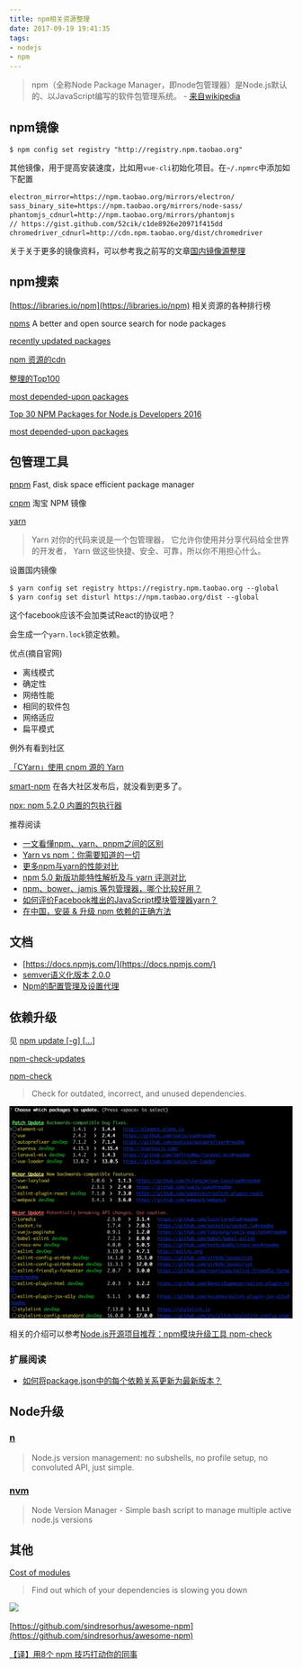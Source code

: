 ```yaml
---
title: npm相关资源整理
date: 2017-09-19 19:41:35
tags:
- nodejs
- npm
---
```


> npm（全称Node Package Manager，即node包管理器）是Node.js默认的、以JavaScript编写的软件包管理系统。 - [来自wikipedia](https://zh.wikipedia.org/wiki/Npm)

## npm镜像 ##

```
$ npm config set registry "http://registry.npm.taobao.org"
```

其他镜像，用于提高安装速度，比如用`vue-cli`初始化项目。在`~/.npmrc`中添加如下配置

```
electron_mirror=https://npm.taobao.org/mirrors/electron/
sass_binary_site=https://npm.taobao.org/mirrors/node-sass/
phantomjs_cdnurl=http://npm.taobao.org/mirrors/phantomjs
// https://gist.github.com/52cik/c1de8926e20971f415dd
chromedriver_cdnurl=http://cdn.npm.taobao.org/dist/chromedriver
```

关于关于更多的镜像资料，可以参考我之前写的文章[国内镜像源整理](https://huixisheng.github.io/%2Fmirror%2F)


## npm搜索 ##

[https://libraries.io/npm](https://libraries.io/npm) 相关资源的各种排行榜

[npms](https://npms.io/) A better and open source search for node packages

[recently updated packages](https://www.npmjs.com/browse/updated)

[npm 资源的cdn](https://unpkg.com/#/)

[整理的Top100](https://github.com/anvaka/npmrank/tree/master/sample)

[most depended-upon packages](https://www.npmjs.com/browse/depended)

[Top 30 NPM Packages for Node.js Developers 2016](https://colorlib.com/wp/npm-packages-node-js/)

[most depended-upon packages](https://www.npmjs.com/browse/depended)

## 包管理工具 ##

[pnpm](https://pnpm.js.org/) Fast, disk space efficient package manager

[cnpm](https://npm.taobao.org/) 淘宝 NPM 镜像

[yarn](https://yarnpkg.com/zh-Hans/)
> Yarn 对你的代码来说是一个包管理器， 它允许你使用并分享代码给全世界的开发者， Yarn 做这些快捷、安全、可靠，所以你不用担心什么。

设置国内镜像
```
$ yarn config set registry https://registry.npm.taobao.org --global
$ yarn config set disturl https://npm.taobao.org/dist --global
```

这个facebook应该不会加类试React的协议吧？

会生成一个`yarn.lock`锁定依赖。

优点(摘自官网)

- 离线模式
- 确定性
- 网络性能
- 相同的软件包
- 网络适应
- 扁平模式

例外有看到社区

[「CYarn」使用 cnpm 源的 Yarn](https://cnodejs.org/topic/57ff0541487e1e4578afb48d)

[smart-npm](https://github.com/qiu8310/smart-npm/) 在各大社区发布后，就没看到更多了。

[npx: npm 5.2.0 内置的包执行器](https://zhuanlan.zhihu.com/p/27832595)

推荐阅读

- [一文看懂npm、yarn、pnpm之间的区别](http://geek.csdn.net/news/detail/197339)
- [Yarn vs npm：你需要知道的一切](https://zhuanlan.zhihu.com/p/23493436)
- [更多npm与yarn的性能对比](https://github.com/pnpm/node-package-manager-benchmark)
- [npm 5.0 新版功能特性解析及与 yarn 评测对比](https://mp.weixin.qq.com/s/9BGiuO-clwe4AAlV9Puqng)
- [npm、bower、jamjs 等包管理器，哪个比较好用？](https://www.zhihu.com/question/24414899)
- [如何评价Facebook推出的JavaScript模块管理器yarn？](https://www.zhihu.com/question/51502849)
- [在中国，安装 & 升级 npm 依赖的正确方法]()

## 文档 ##

- [https://docs.npmjs.com/](https://docs.npmjs.com/)
- [semver语义化版本 2.0.0](http://semver.org/lang/zh-CN/)
- [Npm的配置管理及设置代理](http://www.cnblogs.com/huang0925/archive/2013/05/17/3083207.html)


## 依赖升级 ##

见 [npm update [-g] [<pkg>...]](https://docs.npmjs.com/cli/update)

[npm-check-updates](https://www.npmjs.com/package/npm-check-updates)

[npm-check](https://github.com/dylang/npm-check)
> Check for outdated, incorrect, and unused dependencies.

![](/images/npm/npm-check.jpeg)

相关的介绍可以参考[Node.js开源项目推荐：npm模块升级工具 npm-check](https://cnodejs.org/topic/5705cd70c5f5b4a959e9192a)

### 扩展阅读 ###
- [如何将package.json中的每个依赖关系更新为最新版本？](https://gxnotes.com/article/12726.html)

## Node升级 ##
### [n](https://github.com/tj/n)  ###
> Node.js version management: no subshells, no profile setup, no convoluted API, just simple.

### [nvm](https://github.com/creationix/nvm) ###
> Node Version Manager - Simple bash script to manage multiple active node.js versions

## 其他 ##

[Cost of modules](https://github.com/siddharthkp/cost-of-modules)
>Find out which of your dependencies is slowing you down

![](https://raw.githubusercontent.com/siddharthkp/cost-of-modules/master/screenshot.jpg)

[https://github.com/sindresorhus/awesome-npm](https://github.com/sindresorhus/awesome-npm)

[【译】用8个 npm 技巧打动你的同事](https://juejin.im/post/59256b6f8d6d810058045336)